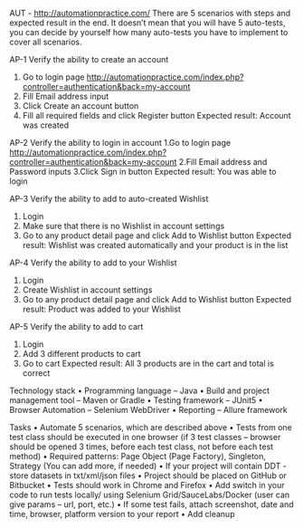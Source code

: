 AUT - http://automationpractice.com/
There are 5 scenarios with steps and expected result in the end. It doesn’t mean that you will have 5 auto-tests, you can decide by yourself how many auto-tests you have to implement to cover all scenarios.

AP-1 Verify the ability to create an account 
1. Go to login page http://automationpractice.com/index.php?controller=authentication&back=my-account 
2. Fill Email address input 
3. Click Create an account button 
4. Fill all required fields and click Register button 
Expected result: Account was created

AP-2 Verify the ability to login in account 
1.Go to login page http://automationpractice.com/index.php?controller=authentication&back=my-account 
2.Fill Email address and Password inputs 
3.Click Sign in button 
Expected result: You was able to login

AP-3 Verify the ability to add to auto-created Wishlist 
1. Login 
2. Make sure that there is no Wishlist in account settings 
3. Go to any product detail page and click Add to Wishlist button 
Expected result: Wishlist was created automatically and your product is in the list

AP-4 Verify the ability to add to your Wishlist 
1. Login 
2. Create Wishlist in account settings 
3. Go to any product detail page and click Add to Wishlist button 
Expected result: Product was added to your Wishlist

AP-5 Verify the ability to add to cart 
1. Login 
2. Add 3 different products to cart 
3. Go to cart 
Expected result: All 3 products are in the cart and total is correct

Technology stack 
• Programming language – Java 
• Build and project management tool – Maven or Gradle 
• Testing framework – JUnit5 
• Browser Automation – Selenium WebDriver 
• Reporting – Allure framework

Tasks
• Automate 5 scenarios, which are described above
• Tests from one test class should be executed in one browser (if 3 test classes – browser should be opened 3 times, before each test class, not before each test method) 
• Required patterns: Page Object (Page Factory), Singleton, Strategy (You can add more, if needed) 
• If your project will contain DDT - store datasets in txt/xml/json files 
• Project should be placed on GitHub or Bitbucket • Tests should work in Chrome and Firefox 
• Add switch in your code to run tests locally/ using Selenium Grid/SauceLabs/Docker (user can give params – url, port, etc.)
• If some test fails, attach screenshot, date and time, browser, platform version to your report
• Add cleanup